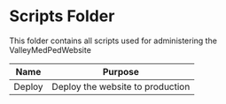 # Scripts Folder

This folder contains all scripts used for administering the ValleyMedPedWebsite

|  Name  |               Purpose            |
|--------|----------------------------------|
| Deploy | Deploy the website to production |